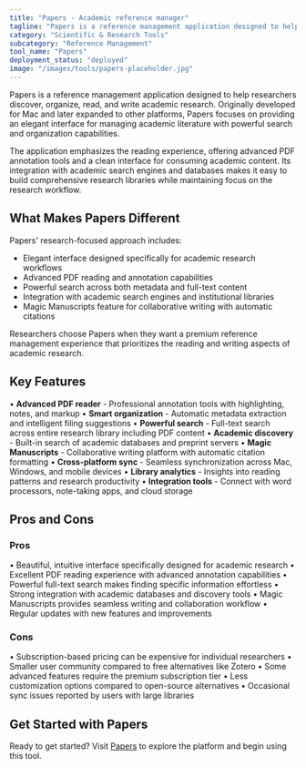 ```yaml
---
title: "Papers - Academic reference manager"
tagline: "Papers is a reference management application designed to help researchers discover, organize, read, and write academic research..."
category: "Scientific & Research Tools"
subcategory: "Reference Management"
tool_name: "Papers"
deployment_status: "deployed"
image: "/images/tools/papers-placeholder.jpg"
---
```


Papers is a reference management application designed to help researchers discover, organize, read, and write academic research. Originally developed for Mac and later expanded to other platforms, Papers focuses on providing an elegant interface for managing academic literature with powerful search and organization capabilities.

The application emphasizes the reading experience, offering advanced PDF annotation tools and a clean interface for consuming academic content. Its integration with academic search engines and databases makes it easy to build comprehensive research libraries while maintaining focus on the research workflow.

## What Makes Papers Different

Papers' research-focused approach includes:
- Elegant interface designed specifically for academic research workflows
- Advanced PDF reading and annotation capabilities
- Powerful search across both metadata and full-text content
- Integration with academic search engines and institutional libraries
- Magic Manuscripts feature for collaborative writing with automatic citations

Researchers choose Papers when they want a premium reference management experience that prioritizes the reading and writing aspects of academic research.

## Key Features

• **Advanced PDF reader** - Professional annotation tools with highlighting, notes, and markup
• **Smart organization** - Automatic metadata extraction and intelligent filing suggestions
• **Powerful search** - Full-text search across entire research library including PDF content
• **Academic discovery** - Built-in search of academic databases and preprint servers
• **Magic Manuscripts** - Collaborative writing platform with automatic citation formatting
• **Cross-platform sync** - Seamless synchronization across Mac, Windows, and mobile devices
• **Library analytics** - Insights into reading patterns and research productivity
• **Integration tools** - Connect with word processors, note-taking apps, and cloud storage

## Pros and Cons

### Pros
• Beautiful, intuitive interface specifically designed for academic research
• Excellent PDF reading experience with advanced annotation capabilities
• Powerful full-text search makes finding specific information effortless
• Strong integration with academic databases and discovery tools
• Magic Manuscripts provides seamless writing and collaboration workflow
• Regular updates with new features and improvements

### Cons
• Subscription-based pricing can be expensive for individual researchers
• Smaller user community compared to free alternatives like Zotero
• Some advanced features require the premium subscription tier
• Less customization options compared to open-source alternatives
• Occasional sync issues reported by users with large libraries

## Get Started with Papers

Ready to get started? Visit [Papers](https://www.readcube.com/papers/) to explore the platform and begin using this tool.